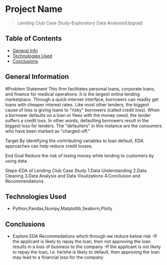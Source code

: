 # Project Name
> Lending Club Case Study-Exploratory Data Analysis(Upgrad)


## Table of Contents
* [General Info](#general-information)
* [Technologies Used](#technologies-used)
* [Conclusions](#conclusions)

<!-- You can include any other section that is pertinent to your problem -->

## General Information
#Problem Statement
This firm facilitates personal loans, corporate loans, and finance for medical operations. It is the largest online lending marketplace. Through a quick internet interface, borrowers can readily get loans with cheaper interest rates. Like most other lenders, the biggest cause of loss is giving loans to "risky" borrowers (called credit loss). When a borrower defaults on a loan or flees with the money owed, the lender suffers a credit loss. In other words, defaulting borrowers result in the biggest loss for lenders. The "defaulters" in this instance are the consumers who have been marked as "charged-off."

Target
By identifying the contributing variables to loan default, EDA approaches can help reduce credit losses.

End Goal
Reduce the risk of losing money while lending to customers by using data.

Steps-EDA of Lending Club Case Study
1.Data Understanding
2.Data Cleaning
3.Data Analysis and Data Visulizations
4.Conclusion and Recommendations

<!-- You don't have to answer all the questions - just the ones relevant to your project. -->
## Technologies Used
- Python,Pandas,Numpy,Matplotlib,Seaborn,Plotly

## Conclusions
- Explore EDA Recommedations which through we reduce below risk
-If the applicant is likely to repay the loan, then not approving the loan results in a loss of business to the company
-If the applicant is not likely to repay the loan, i.e. he/she is likely to default, then approving the loan may lead to a financial loss for the company

<!-- You don't have to answer all the questions - just the ones relevant to your project. -->




<!-- As the libraries versions keep on changing, it is recommended to mention the version of library used in this project -->


<!-- Optional -->
<!-- ## License -->
<!-- This project is open source and available under the [... License](). -->

<!-- You don't have to include all sections - just the one's relevant to your project -->